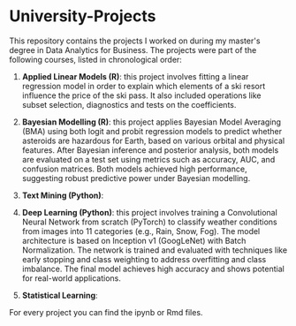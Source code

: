 # University-Projects
This repository contains the projects I worked on during my master's degree in Data Analytics for Business. The projects were part of the following courses, listed in chronological order:

1. **Applied Linear Models (R)**: this project involves fitting a linear regression model in order to explain which elements of a ski resort influence the price of the ski pass. It also included operations like subset selection, diagnostics and tests on the coefficients.

3. **Bayesian Modelling (R)**: this project applies Bayesian Model Averaging (BMA) using both logit and probit regression models to predict whether asteroids are hazardous for Earth, based on various orbital and physical features. After Bayesian inference and posterior analysis, both models are evaluated on a test set using metrics such as accuracy, AUC, and confusion matrices. Both models achieved high performance, suggesting robust predictive power under Bayesian modelling.

5. **Text Mining (Python)**:

7. **Deep Learning (Python)**: this project involves training a Convolutional Neural Network from scratch (PyTorch) to classify weather conditions from images into 11 categories (e.g., Rain, Snow, Fog). The model architecture is based on Inception v1 (GoogLeNet) with Batch Normalization. The network is trained and evaluated with techniques like early stopping and class weighting to address overfitting and class imbalance. The final model achieves high accuracy and shows potential for real-world applications.

9. **Statistical Learning**:

For every project you can find the ipynb or Rmd files.
